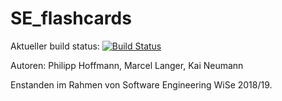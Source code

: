 # SE_flashcards
Aktueller build status: [![Build Status](https://travis-ci.com/Voleuro/SE_flashcards.svg?branch=master)](https://travis-ci.com/Voleuro/SE_flashcards)


Autoren: Philipp Hoffmann, Marcel Langer, Kai Neumann 

Enstanden im Rahmen von Software Engineering WiSe 2018/19.
